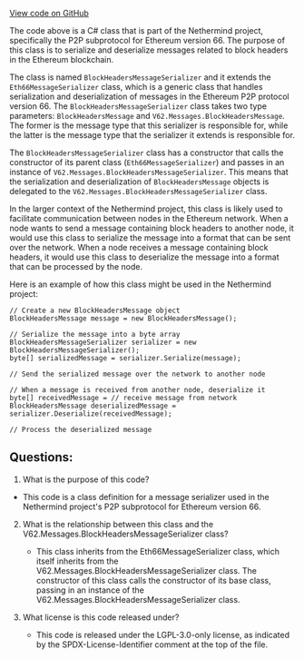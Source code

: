 [View code on GitHub](https://github.com/nethermindeth/nethermind/Nethermind.Network/P2P/Subprotocols/Eth/V66/Messages/BlockHeadersMessageSerializer.cs)

The code above is a C# class that is part of the Nethermind project, specifically the P2P subprotocol for Ethereum version 66. The purpose of this class is to serialize and deserialize messages related to block headers in the Ethereum blockchain. 

The class is named `BlockHeadersMessageSerializer` and it extends the `Eth66MessageSerializer` class, which is a generic class that handles serialization and deserialization of messages in the Ethereum P2P protocol version 66. The `BlockHeadersMessageSerializer` class takes two type parameters: `BlockHeadersMessage` and `V62.Messages.BlockHeadersMessage`. The former is the message type that this serializer is responsible for, while the latter is the message type that the serializer it extends is responsible for. 

The `BlockHeadersMessageSerializer` class has a constructor that calls the constructor of its parent class (`Eth66MessageSerializer`) and passes in an instance of `V62.Messages.BlockHeadersMessageSerializer`. This means that the serialization and deserialization of `BlockHeadersMessage` objects is delegated to the `V62.Messages.BlockHeadersMessageSerializer` class. 

In the larger context of the Nethermind project, this class is likely used to facilitate communication between nodes in the Ethereum network. When a node wants to send a message containing block headers to another node, it would use this class to serialize the message into a format that can be sent over the network. When a node receives a message containing block headers, it would use this class to deserialize the message into a format that can be processed by the node. 

Here is an example of how this class might be used in the Nethermind project:

```
// Create a new BlockHeadersMessage object
BlockHeadersMessage message = new BlockHeadersMessage();

// Serialize the message into a byte array
BlockHeadersMessageSerializer serializer = new BlockHeadersMessageSerializer();
byte[] serializedMessage = serializer.Serialize(message);

// Send the serialized message over the network to another node

// When a message is received from another node, deserialize it
byte[] receivedMessage = // receive message from network
BlockHeadersMessage deserializedMessage = serializer.Deserialize(receivedMessage);

// Process the deserialized message
```
## Questions: 
 1. What is the purpose of this code?
   - This code is a class definition for a message serializer used in the Nethermind project's P2P subprotocol for Ethereum version 66.

2. What is the relationship between this class and the V62.Messages.BlockHeadersMessageSerializer class?
   - This class inherits from the Eth66MessageSerializer class, which itself inherits from the V62.Messages.BlockHeadersMessageSerializer class. The constructor of this class calls the constructor of its base class, passing in an instance of the V62.Messages.BlockHeadersMessageSerializer class.

3. What license is this code released under?
   - This code is released under the LGPL-3.0-only license, as indicated by the SPDX-License-Identifier comment at the top of the file.